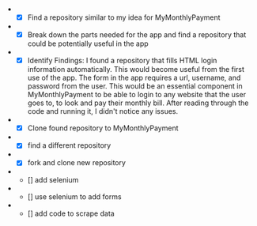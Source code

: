 + - [x] Find a repository similar to my idea for MyMonthlyPayment

+ - [x] Break down the parts needed for the app and find a repository that could be potentially useful in the app

+ - [x] Identify Findings:
        I found a repository that fills HTML login information automatically. This would become useful from the first use of the app. The form in the app requires a url, username, and password from the user. This would be an essential component in MyMonthlyPayment to be able to login to any website that the user goes to, to look and pay their monthly bill. After reading through the code and running it, I didn't notice any issues.
    
+ - [x] Clone found repository to MyMonthlyPayment

+ - [x] find a different repository

+ - [x] fork and clone new repository

+ - [] add selenium

+ - [] use selenium to add forms 
 
+ - [] add code to scrape data